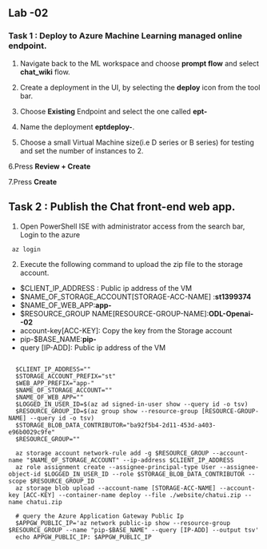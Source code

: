 ## Lab -02 

### Task 1 : Deploy to Azure Machine Learning managed online endpoint.

1. Navigate back to the ML workspace and choose **prompt flow** and select **chat_wiki** flow.
   
2. Create a deployment in the UI, by selecting the **deploy** icon from the tool bar.

3. Choose **Existing** Endpoint and select the one called **ept-<inject key="DeploymentID" enableCopy="false"></inject>**
   
4. Name the deployment **eptdeploy-<inject key="DeploymentID" enableCopy="false"></inject>**.
   
5. Choose a small Virtual Machine size(i.e D series or B series) for testing and set the number of instances to 2.
   
6.Press **Review + Create**

7.Press **Create**

## Task 2 : Publish the Chat front-end web app.

1. Open PowerShell ISE with administrator access from the search bar, Login to the azure

  ```
   az login
  ```

2. Execute the following command to upload the zip file to the storage account.

  - $CLIENT_IP_ADDRESS : Public ip address of the VM
  - $NAME_OF_STORAGE_ACCOUNT[STORAGE-ACC-NAME] :**st1399374**
  - $NAME_OF_WEB_APP:**app-<inject key="DeploymentID" enableCopy="false"></inject>**
  - $RESOURCE_GROUP NAME[RESOURCE-GROUP-NAME]:**ODL-Openai-<inject key="DeploymentID" enableCopy="false"></inject>-02**
  - account-key[ACC-KEY]: Copy the key from the Storage account
  - pip-$BASE_NAME:**pip-<inject key="DeploymentID" enableCopy="false"></inject>**
  - query [IP-ADD]: Public ip address of the VM
    
```

  $CLIENT_IP_ADDRESS=""
  $STORAGE_ACCOUNT_PREFIX="st"
  $WEB_APP_PREFIX="app-"
  $NAME_OF_STORAGE_ACCOUNT=""
  $NAME_OF_WEB_APP=""
  $LOGGED_IN_USER_ID=$(az ad signed-in-user show --query id -o tsv)
  $RESOURCE_GROUP_ID=$(az group show --resource-group [RESOURCE-GROUP-NAME] --query id -o tsv)
  $STORAGE_BLOB_DATA_CONTRIBUTOR="ba92f5b4-2d11-453d-a403-e96b0029c9fe"
  $RESOURCE_GROUP=""
  
  az storage account network-rule add -g $RESOURCE_GROUP --account-name "$NAME_OF_STORAGE_ACCOUNT" --ip-address $CLIENT_IP_ADDRESS
  az role assignment create --assignee-principal-type User --assignee-object-id $LOGGED_IN_USER_ID --role $STORAGE_BLOB_DATA_CONTRIBUTOR --scope $RESOURCE_GROUP_ID
  az storage blob upload --account-name [STORAGE-ACC-NAME] --account-key [ACC-KEY] --container-name deploy --file ./website/chatui.zip --name chatui.zip
  
  # query the Azure Application Gateway Public Ip
  $APPGW_PUBLIC_IP='az network public-ip show --resource-group $RESOURCE_GROUP --name "pip-$BASE_NAME" --query [IP-ADD] --output tsv'
  echo APPGW_PUBLIC_IP: $APPGW_PUBLIC_IP


```

